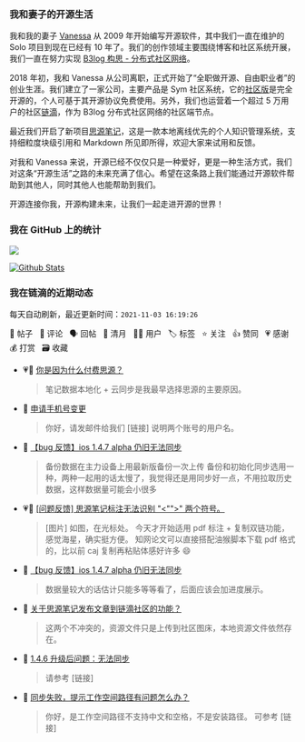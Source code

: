 ### 我和妻子的开源生活

我和我的妻子 [Vanessa](https://github.com/Vanessa219) 从 2009 年开始编写开源软件，其中我们一直在维护的 Solo 项目到现在已经有 10 年了。我们的创作领域主要围绕博客和社区系统开展，我们一直在努力实现 [B3log 构思 - 分布式社区网络](https://ld246.com/article/1546941897596)。

2018 年初，我和 Vanessa 从公司离职，正式开始了“全职做开源、自由职业者”的创业生涯。我们建立了一家公司，主要产品是 Sym 社区系统，它的[社区版](https://github.com/88250/symphony)是完全开源的，个人可基于其开源协议免费使用。另外，我们也运营着一个超过 5 万用户的社区[链滴](https://ld246.com)，作为 B3log 分布式社区网络的社区端节点。

最近我们开启了新项目[思源笔记](https://github.com/siyuan-note/siyuan)，这是一款本地离线优先的个人知识管理系统，支持细粒度块级引用和 Markdown 所见即所得，欢迎大家来试用和反馈。

对我和 Vanessa 来说，开源已经不仅仅只是一种爱好，更是一种生活方式，我们对这条“开源生活”之路的未来充满了信心。希望在这条路上我们能通过开源软件帮助到其他人，同时其他人也能帮助到我们。

开源连接你我，开源构建未来，让我们一起走进开源的世界！

### 我在 GitHub 上的统计

<a title="Hits" target="_blank" href="https://github.com/88250/88250"><img src="https://hits.b3log.org/88250/88250.svg"></a>

[![Github Stats](https://github-readme-stats.vercel.app/api?username=88250&theme=tokyonight&show_icons=true)](https://github.com/88250)

<!--events start -->

### 我在链滴的近期动态

每天自动刷新，最近更新时间：`2021-11-03 16:19:26`

📝 帖子 &nbsp; 💬 评论 &nbsp; 🗣 回帖 &nbsp; 🌙 清月 &nbsp; 👨‍💻 用户 &nbsp; 🏷️ 标签 &nbsp; ⭐️ 关注 &nbsp; 👍 赞同 &nbsp; 💗 感谢 &nbsp; 💰 打赏 &nbsp; 🗃 收藏

* 💗💬 [你是因为什么付费思源？](https://ld246.com/article/1626452236702/comment/1635909941566#comments)

  > 笔记数据本地化 + 云同步是我最早选择思源的主要原因。
* 💬 [申请手机号变更](https://ld246.com/article/1635907487566/comment/1635908202091#comments)

  > 你好，请发邮件给我们 [链接] 说明两个账号的用户名。
* 💬 [【bug 反馈】ios 1.4.7 alpha 仍旧无法同步](https://ld246.com/article/1635822241851/comment/1635907753053#comments)

  > 备份数据在主力设备上用最新版备份一次上传 备份和初始化同步选用一种，两种一起用的话太慢了，我觉得还是用同步好一点，不用拉取历史数据，这样数据量可能会小很多
* 💗📝 [[问题反馈] 思源笔记标注无法识别 "&lt;""&gt;" 两个符号。](https://ld246.com/article/1635855683557)

  > [图片] 如图，在光标处。 今天才开始适用 pdf 标注 + 复制双链功能，感觉海星，确实挺方便。 知网论文可以直接搭配油猴脚本下载 pdf 格式的，比以前 caj 复制再粘贴体感好许多 😄
* 💬 [【bug 反馈】ios 1.4.7 alpha 仍旧无法同步](https://ld246.com/article/1635822241851/comment/1635905370524#comments)

  > 数据量较大的话估计只能多等等看了，后面应该会加进度展示。
* 💬 [关于思源笔记发布文章到链滴社区的功能？](https://ld246.com/article/1635352342915/comment/1635905277571#comments)

  > 这两个不冲突的，资源文件只是上传到社区图床，本地资源文件依然存在。
* 💬 [1.4.6 升级后问题：无法同步](https://ld246.com/article/1635904528885/comment/1635905208625#comments)

  > 请参考 [链接]
* 💬 [同步失败，提示工作空间路径有问题怎么办？](https://ld246.com/article/1635904319234/comment/1635905184413#comments)

  > 你好，是工作空间路径不支持中文和空格，不是安装路径。 可参考 [链接]


<!--events end -->
